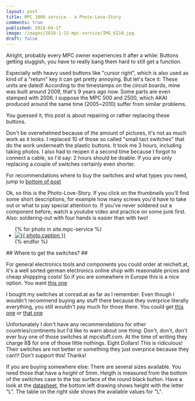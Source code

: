 ```yaml
---
layout: post
title: MPC 1000 service - a Photo-Love-Story
comments: true
published: 2018-04-17
image: /images/2018-1-15-mpc-service/IMG_6210.jpg
draft: false
---
```

Alright, probably every MPC owner experiences it after a while: Buttons getting sluggish, you have to really bang them hard to still get a function.

Especially with heavy used buttons like "cursor right", which is also used as kind of a "return" key it can get pretty annoying. But let's face it: These units are dated! According to the timestamps on the circuit boards, mine was built around 2009, that's 9 years ago now. Some parts are even stamped with 2006. I suppose the MPC 500 and 2500, which AKAI produced around the same time (2005~2010) suffer from similar problems.

You guessed it, this post is about repairing or rather replacing these buttons.

Don't be overwhelmed because of the amount of pictures, it's not as much work as it looks. I replaced 10 of those so called "small tact switches" that do the work underneath the plastic buttons. It took me 3 hours, including taking photos. I also had to reopen it a second time because I forgot to connect a cable, so I'd say: 2 hours should be doable. If you are only replacing a couple of switches certainly even shorter.

For recommendations where to buy the switches and what types you need, jump to [bottom of post](#get_switches)

Ok, so this is the Photo-Love-Story. If you click on the thumbnails you'll find some short descriptions, for example how many screws you'd have to take out or what to pay special attention to. If you've never soldered out a component before, watch a youtube video and practice on some junk first. Also: soldering-out with four hands is easier than with two!

<div class="photo-gallery-frame clearfix">
  <ul class="photo-gallery-list">
    {% for photo in site.mpc-service %}
    <li>
      <a href="{{ photo.url | prepend: site.baseurl }}" name="{{ photo.title }}">
        <img src="{{ photo.image-path|remove: ".jpg"| append: '-th'|append: ".jpg" }}" alt="{{ photo.caption }}" />
      </a>
    </li>
    {% endfor %}
  </ul>
</div>
<a name="get_switches"></a>
## Where to get the switches? ##

For general electronics tools and components you could order at reichelt.at, it's a well sorted german electronics online shop with reasonable prices and cheap shippping costs! So if you are somewhere in Europe this is a nice option. You want [this one](https://secure.reichelt.at/TASTER-9302/3/index.html?ACTION=3&LA=55&ARTICLE=44579)

I bought my switches at conrad.at as far as I remember. Even though I wouldn't recommend buying any stuff there because they overprice literally everything, you still wouldn't pay much for those there. You could get [this one](https://www.conrad.at/de/drucktaster-24-vdc-005-a-1-x-ausein-te-connectivity-1825910-2-tastend-1-st-701749.html) or [that one](https://www.conrad.at/de/drucktaster-12-vdc-005-a-1-x-ausein-namae-electronics-jtp-1130-tastend-1-st-705247.html)

Unfortunately I don't have any recommendations for other countries/continents but I'd like to warn about one thing: Don't, don't, don't ever buy one of those switches at mpcstuff.com. At the time of writing they charge 8$ for one of those little nothings. Eight Dollars! This is ridiculous! Their switches are not better or something they just overprice because they can!!! Don't support this! Thanks! 

If you are buying somewhere else: There are several sizes available. You need those that have a _height_ of 5mm. Heigth is measured from the bottom of the switches case to the top surface of the round black button. Have a look at the [datasheet](http://cdn-reichelt.de/documents/datenblatt/C200/TASTER93XX.pdf), the bottom left drawing shows height with the letter "L". The table on the right side shows the available values for "L". 
